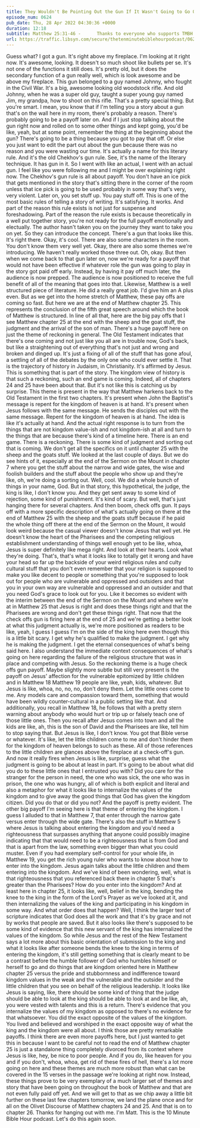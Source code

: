 ```yaml
---
title: They Wouldn't Be Pointing Out the Gun If It Wasn't Going to Go Off at Some Point
episode_num: 0624
pub_date: Thu, 28 Apr 2022 04:30:36 +0000
duration: 12:18
subtitle: Matthew 25:31-46 -      Thanks to everyone who supports TMBH at  You're the reason we can all do this together!  Music written and performed by .
url: https://traffic.libsyn.com/secure/thetenminutebiblehourpodcast/0624_-_They_Wouldnt_Be_Pointing_Out_the_Gun_If_It_Wasnt_Going_to_Go_Off_at_Some_Point.mp3
---
```


 Guess what? I got a gun. It's right above my fireplace. I'm looking at it right now. It's awesome, looking. It doesn't so much shoot like bullets per se. It's not one of the functions it still does. It's pretty old, but it does the secondary function of a gun really well, which is look awesome and be above my fireplace. This gun belonged to a guy named Johnny, who fought in the Civil War. It's a big, awesome looking old woodstock rifle. And old Johnny, when he was a super old guy, taught a super young guy named Jim, my grandpa, how to shoot on this rifle. That's a pretty special thing. But you're smart. I mean, you know that if I'm telling you a story about a gun that's on the wall here in my room, there's probably a reason. There's probably going to be a payoff later on. And if I just stop talking about the gun right now and rolled on to some other things and kept going, you'd be like, yeah, but at some point, remember the thing at the beginning about the gun? There's going to be a thing because you got to pay that off. Or else you just want to edit the part out about the gun because there was no reason and you were wasting our time. It's actually a name for this literary rule. And it's the old Chekhov's gun rule. See, it's the name of the literary technique. It has gun in it. So I went with like an actual, I went with an actual gun. I feel like you were following me and I might be over explaining right now. The Chekhov's gun rule is all about payoff. You don't have an ice pick that gets mentioned in the story that's sitting there in the corner of the room unless that ice pick is going to be used probably in some way that's very, very violent. Later on, you set stuff up. You pay stuff off. This is one of the most basic rules of telling a story of writing. It's satisfying. It works. And part of the reason this rule exists is not just for suspense and foreshadowing. Part of the reason the rule exists is because theoretically in a well put together story, you're not ready for the full payoff emotionally and electually. The author hasn't taken you on the journey they want to take you on yet. So they can introduce the concept. There's a gun that looks like this. It's right there. Okay, it's cool. There are also some characters in the room. You don't know them very well yet. Okay, there are also some themes we're introducing. We haven't really worked those three out. Oh, okay. But then when we come back to that gun later on, now we're ready for a payoff that would not have been effective if whatever role the gun was going to play in the story got paid off early. Instead, by having it pay off much later, the audience is now prepped. The audience is now positioned to receive the full benefit of all of the meaning that goes into that. Likewise, Matthew is a well structured piece of literature. He did a really great job. I'd give him an A plus even. But as we get into the home stretch of Matthew, these pay offs are coming so fast. But here we are at the end of Matthew chapter 25. This represents the conclusion of the fifth great speech around which the book of Matthew is structured. In line of all that, here are the big pay offs that I see Matthew chapter 25 at the end with the sheep and the goat stuff, the judgment and the arrival of the son of man. There's a huge payoff here on just the theme of reckoning in general. The Old Testament indicates that there's one coming and not just like you all are in trouble now, God's back, but like a straightening out of everything that's not just and wrong and broken and dinged up. It's just a fixing of all of the stuff that has gone afoul, a settling of all of the debates by the only one who could ever settle it. That is the trajectory of history in Judaism, in Christianity. It's affirmed by Jesus. This is something that is part of the story. The kingdom view of history is that such a reckoning, such an end game is coming. Indeed, all of chapters 24 and 25 have been about that. But it's not like this is catching us by surprise. This theme is present in the way that Matthew harkens back to the Old Testament in the first two chapters. It's present when John the Baptist's message is repent for the kingdom of heaven is at hand. It's present when Jesus follows with the same message. He sends the disciples out with the same message. Repent for the kingdom of heaven is at hand. The idea is like it's actually at hand. And the actual right response is to turn from the things that are not kingdom value-ish and not kingdom-ish at all and turn to the things that are because there's kind of a timeline here. There is an end game. There is a reckoning. There is some kind of judgment and sorting out that is coming. We don't get all the specifics on it until chapter 25 with the sheep and the goats stuff. We looked at the last couple of days. But we do see hints of it, especially at the end of the Sermon on the Mount in chapter 7 where you get the stuff about the narrow and wide gates, the wise and foolish builders and the stuff about the people who show up and they're like, oh, we're doing a sorting out. Well, cool. We did a whole bunch of things in your name, God. But in that story, this hypothetical, the judge, the king is like, I don't know you. And they get sent away to some kind of rejection, some kind of punishment. It's kind of scary. But well, that's just hanging there for several chapters. And then boom, check offs gun. It pays off with a more specific description of what's actually going on there at the end of Matthew 25 with the sheep and the goats stuff because if he paid the whole thing off there at the end of the Sermon on the Mount, it would look weird because the casual viewer doesn't know Jesus that well yet. He doesn't know the heart of the Pharisees and the competing religious establishment understanding of things well enough yet to be like, whoa, Jesus is super definitely like mega right. And look at their hearts. Look what they're doing. That's, that's what it looks like to totally get it wrong and have your head so far up the backside of your weird religious rules and culty cultural stuff that you don't even remember that your religion is supposed to make you like decent to people or something that you're supposed to look out for people who are vulnerable and oppressed and outsiders and that you in your own way are vulnerable and oppressed and an outsider and that you need God's grace to look out for you. Like it becomes so evident with the interim between the end of the Sermon on the Mount and where we're at in Matthew 25 that Jesus is right and does these things right and that the Pharisees are wrong and don't get these things right. That now that the check offs gun is firing here at the end of 25 and we're getting a better look at what this judgment actually is, we're more positioned as readers to be like, yeah, I guess I guess I'm on the side of the king here even though this is a little bit scary. I get why he's qualified to make the judgment. I get why he is making the judgment. I get the eternal consequences of what's being said here. I also understand the immediate context consequences of what's going on here regarding the failure of the religious structure that was in place and competing with Jesus. So the reckoning theme is a huge check offs gun payoff. Maybe slightly more subtle but still very present is the payoff on Jesus' affection for the vulnerable epitomized by little children and in Matthew 18 Matthew 19 people are like, yeah, kids, whatever. But Jesus is like, whoa, no, no, no, don't deny them. Let the little ones come to me. Any models care and compassion toward them, something that would have been wildly counter-cultural in a public setting like that. And additionally, you recall in Matthew 18, he follows that with a pretty stern warning about anybody who would hurt or trip up or falsely teach one of those little ones. Then you recall after Jesus comes into town and all the kids are like, ah, this is the son of David and the Pharisees are like, tell him to stop saying that. But Jesus is like, I don't know. You got that Bible verse or whatever. It's like, let the little children come to me and don't hinder them for the kingdom of heaven belongs to such as these. All of those references to the little children are glances above the fireplace at a check-off's gun. And now it really fires when Jesus is like, surprise, guess what the judgment is going to be about at least in part. It's going to be about what did you do to these little ones that I entrusted you with? Did you care for the stranger for the person in need, the one who was sick, the one who was in prison, the one who was hungry, all of which is both explicit and literal and also a metaphor for what it looks like to internalize the values of the kingdom and to give away the good things that God has given the kingdom citizen. Did you do that or did you not? And the payoff is pretty evident. The other big payoff I'm seeing here is that theme of entering the kingdom. I guess I alluded to that in Matthew 7, that enter through the narrow gate versus enter through the wide gate. There's also the stuff in Matthew 5 where Jesus is talking about entering the kingdom and you'd need a righteousness that surpasses anything that anyone could possibly imagine indicating that that would need to be a righteousness that is from God and that is apart from the law, something even bigger than what you could muster. Even if you had exemplary self-control for your whole life, in Matthew 19, you get the rich young ruler who wants to know about how to enter into the kingdom. Jesus again talks about the little children and them entering into the kingdom. And we've kind of been wondering, well, what is that righteousness that you referenced back there in chapter 5 that's greater than the Pharisees? How do you enter into the kingdom? And at least here in chapter 25, it looks like, well, belief in the king, bending the knee to the king in the form of the Lord's Prayer as we've looked at it, and then internalizing the values of the king and participating in his kingdom in some way. And what order does that happen? Well, I think the larger text of scripture indicates that God does all the work and that it's by grace and not by works that people are saved. But it also looks like there's supposed to be some kind of evidence that this new servant of the king has internalized the values of the kingdom. So while Jesus and the rest of the New Testament says a lot more about this basic orientation of submission to the king and what it looks like after someone bends the knee to the king in terms of entering the kingdom, it's still getting something that is clearly meant to be a contrast before the humble follower of God who humbles himself or herself to go and do things that are kingdom oriented here in Matthew chapter 25 versus the pride and stubbornness and indifference toward kingdom values in the weak and the vulnerable and the outsider and the little children that you see on behalf of the religious leadership. It looks like Jesus is saying, like, there should be some kind of thing that the judge should be able to look at the king should be able to look at and be like, ah, you were vested with talents and this is a return. There's evidence that you internalize the values of my kingdom as opposed to there's no evidence for that whatsoever. You did the exact opposite of the values of the kingdom. You lived and believed and worshiped in the exact opposite way of what the king and the kingdom were all about. I think those are pretty remarkable payoffs. I think there are even more payoffs here, but I just wanted to get this in because I want to be careful not to read the end of Matthew chapter 25 is just a standalone thing completely divorced from its context where Jesus is like, hey, be nice to poor people. And if you do, like heaven for you and if you don't, whoa, whoa, get rid of these fires of hell, there's a lot more going on here and these themes are much more robust than what can be covered in the 15 verses in the passage we're looking at right now. Instead, these things prove to be very exemplary of a much larger set of themes and story that have been going on throughout the book of Matthew and that are not even fully paid off yet. And we will get to that as we chip away a little bit further on these last few chapters tomorrow, we land the plane once and for all on the Olivet Discourse of Matthew chapters 24 and 25. And that is on to chapter 26. Thanks for hanging out with me. I'm Matt. This is the 10 Minute Bible Hour podcast. Let's do this again soon.
